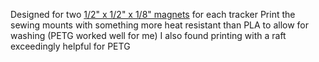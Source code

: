 Designed for two [1/2" x 1/2" x 1/8" magnets](https://www.kjmagnetics.com/proddetail.asp?prod=B882) for each tracker
Print the sewing mounts with something more heat resistant than PLA to allow for washing (PETG worked well for me)
I also found printing with a raft exceedingly helpful for PETG
